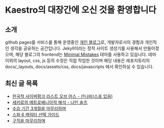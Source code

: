 # Kaestro의 대장간에 오신 것을 환영합니다

## 소개

github pages를 서비스를 통해 운영중인 [개인 블로그](https://kaestro.github.io)로, 개발자로서의 경험과 개인적인 생각을 공유하는 공간입니다. Jekyll이라는 정적 사이트 생성기를 사용해서 만들어졌으며, 해당 블로그의 frontend는 [Minimal Mistakes](https://mmistakes.github.io/minimal-mistakes/) 테마를 사용하고 있습니다. 테마 이외의 layout, css, js 등의 수정은 직접 작업한 것이며 해당 내용은 레포지토리의 docs/_layouts, docs/assets/css, docs/javascripts 에서 확인하실 수 있습니다.

## 최신 글 목록
<!-- BLOG-POST-LIST:START -->
- [한국적 사이버펑크 라스트 오브 어스 - 산나비&lpar;스포 있음&rpar;](https://kaestro.github.io/%EA%B2%8C%EC%9E%84%EC%9D%B4%EC%95%BC%EA%B8%B0/2024/09/20/%EC%82%B0%EB%82%98%EB%B9%84-%EB%A6%AC%EB%B7%B0-copy.html)
- [세키로의 메트로배니아적 해석 - 나인 솔즈](https://kaestro.github.io/%EA%B2%8C%EC%9E%84%EC%9D%B4%EC%95%BC%EA%B8%B0/2024/09/15/%EB%82%98%EC%9D%B8-%EC%86%94%EC%A6%88-%EB%A6%AC%EB%B7%B0.html)
- [수습 기간 3개월을 마무리하며](https://kaestro.github.io/%EC%8B%A0%EB%B3%80%EC%9E%A1%EA%B8%B0/2024/09/13/%EC%88%98%EC%8A%B5%EA%B8%B0%EA%B0%84-3%EA%B0%9C%EC%9B%94%EC%9D%84-%EB%A7%88%EB%AC%B4%EB%A6%AC%ED%95%98%EB%A9%B0.html)
- [스파 6 캐릭터 선택 가이드](https://kaestro.github.io/%EA%B2%8C%EC%9E%84%EC%9D%B4%EC%95%BC%EA%B8%B0/2024/06/10/%EC%8A%A4%ED%8C%8C6-%EC%BA%90%EB%A6%AD%ED%84%B0-%EC%84%A0%ED%83%9D-%EA%B0%80%EC%9D%B4%EB%93%9C.html)
- [구직을 마무리하며](https://kaestro.github.io/%EC%8B%A0%EB%B3%80%EC%9E%A1%EA%B8%B0/2024/06/06/%EA%B5%AC%EC%A7%81%EC%9D%84-%EB%A7%88%EB%AC%B4%EB%A6%AC%ED%95%98%EB%A9%B0.html)
<!-- BLOG-POST-LIST:END -->